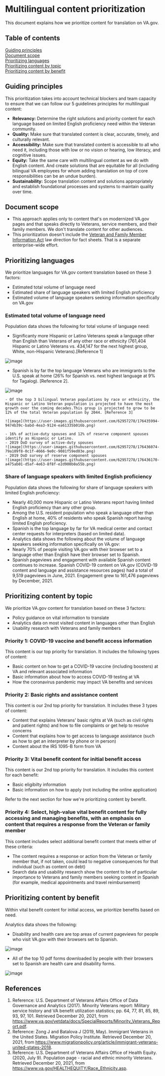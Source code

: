 # Multilingual content prioritization

This document explains how we prioritize content for translation on VA.gov. 

## Table of contents
[Guiding principles](#guiding-principles)<br>
[Document scope](#document-scope)<br>
[Prioritizing languages](#prioritizing-languages)<br>
[Prioritizing content by topic](#prioritizing-content-by-topic)<br>
[Prioritizing content by benefit](#prioritizing-content-by-benefit)<br>

## Guiding principles
This prioritization takes into account technical blockers and team capacity to ensure that we can follow our 5 guidelines principles for multilingual content:
  - **Relevancy:** Determine the right solutions and priority content for each language based on limited English proficiency need within the Veteran community.
  - **Quality:** Make sure that translated content is clear, accurate, timely, and culturally relevant.
  - **Accessibility:** Make sure that translated content is accessible to all who need it, including those with low or no vision or hearing, low literacy, and cognitive issues.
  - **Equity:** Take the same care with multilingual content as we do with English content. And create solutions that are equitable for all (including bilingual VA employees for whom adding translation on top of core responsibilities can be an undue burden).
  - **Sustainability:** Scope translation content and solutions appropriately and establish foundational processes and systems to maintain quality over time. 

## Document scope
- This approach applies only to content that's on modernized VA.gov pages and that speaks directly to Veterans, service members, and their family members. We don't translate content for other audiences.
- This prioritization doesn't include the [Veteran and Family Member Information Act](https://www.congress.gov/bill/117th-congress/house-bill/2093/text/pl?overview=closed) law direction for fact sheets. That is a separate enterprise-wide effort.

## Prioritizing languages

We prioritize languages for VA.gov content translation based on these 3 factors:
- Estimated total volume of language need
- Estimated share of language speakers with limited English proficiency
- Estimated volume of language speakers seeking information specifically on VA.gov

### Estimated total volume of language need

Population data shows the following for total volume of language need:

  - Significanty more Hispanic or Latino Veterans speak a language other than English than Veterans of any other race or ethnicity (761,404 Hispanic or Latino Veterans vs. 434,147 for the next highest group, White, non-Hispanic Veterans).[Reference 1]

  ![image](https://user-images.githubusercontent.com/62957278/176435302-d0f4f78d-c426-49cc-b23b-416b7a989f72.png)
  
  - Spanish is by far the top language Veterans who are immigrants to the U.S. speak at home (26% for Spanish vs. next highest language at 9% for Tagalog). [Reference 2].

  ![image](https://user-images.githubusercontent.com/62957278/176435491-863f1cd5-15c9-4f0d-a2e5-e15048a6aec3.png)

    - Of the top 3 bilingual Veteran populations by race or ethnicity, the Hispanic or Latino Veteran population is projected to have the most growth over the coming decades.This group is projected to grow to be 12% of the total Veteran population by 2044. [Reference 3]
    
    ![image](https://user-images.githubusercontent.com/62957278/176435994-9474b39c-babd-4ea3-9124-ea61335b016b.png)

    - 16% of active-duty spouses and 12% of reserve component spouses identify as Hispanic or Latino.
    - 2019 DoD survey of active-duty spouses
    ![image](https://user-images.githubusercontent.com/62957278/176436074-79a109f8-0c1f-4666-9e0c-9081f59ed03e.png)
    - 2019 DoD survey of reserve component spouses
    ![image](https://user-images.githubusercontent.com/62957278/176436170-a475ab01-d5af-4e63-8f8f-e2d900b0a55b.png)

### Share of language speakers with limited English proficiency

Population data shows the following for share of language speakers with limited English proficiency:
  - Nearly 40,000 more Hispanic or Latino Veterans report having limited English proficiency than any other group.
  - Among the U.S. resident population who speak a language other than English at home, 40% of residents who speak Spanish report having limited English proficiency.
  - Spanish is the top language by far for VA medical center and contact center requests for interpreters (based on limited data).
  - Analytics data shows the following about the volume of language speakers seeking information specifically on VA.gov:
  - Nearly 70% of people visiting VA.gov with their browser set to a language other than English have their browser set to Spanish.
  - Spanish pageviews and engagement with available Spanish content continues to increase. Spanish COVID-19 content on VA.gov (COVID-19 content and language and assistance resources pages) had a total of 9,519 pageviews in June, 2021. Engagement grew to 161,476 pageviews by December, 2021.

## Prioritizing content by topic

We prioritize VA.gov content for translation based on these 3 factors:
- Policy guidance on vital information to translate
- Analytics data on most visited content in languages other than English
- Usability research with Veterans and family members

### Priority 1: COVID-19 vaccine and benefit access information

This content is our top priority for translation. It includes the following types of content:

- Basic content on how to get a COVID-19 vaccine (including boosters) at VA and relevant associated information
- Basic information about how to access COVID-19 testing at VA
- How the coronavirus pandemic may impact VA benefits and services

### Priority 2: Basic rights and assistance content

This content is our 2nd top priority for translation. It includes these 3 types of content:

- Content that explains Veterans' basic rights at VA (such as civil rights and patient rights) and how to file complaints or get help to resolve concerns
- Content that explains how to get access to language assistance (such as how to get an interpreter by phone or in person)
- Content about the IRS 1095-B form from VA

### Priority 3: Vital benefit content for initial benefit access

This content is our 2nd top priority for translation. It includes this content for each benefit:

- Basic eligibilty information
- Basic information on how to apply (not including the online application)

Refer to the next section for how we're prioritizing content by benefit.

### Priority 4: Select, high-value vital benefit content for fully accessing and managing benefits, with an emphasis on content that requires a response from the Veteran or family member

This content includes select additional benefit content that meets either of these criteria:

- The content requires a response or action from the Veteran or family member that, if not taken, could lead to negative consequences for that individual (such as content on debt)
- Search data and usability research show the content to be of particular importance to Veterans and family members seeking content in Spanish (for example, medical appointments and travel reimbursement)

## Prioritizing content by benefit

Within vital benefit content for initial access, we prioritize benefits based on need.

Analytics data shows the following:

- Disability and health care are top areas of current pageviews for people who visit VA.gov with their browsers set to Spanish.

![image](https://user-images.githubusercontent.com/62957278/175776081-9dc06dcb-cd95-41f9-ae5b-d158c79ba9cc.png)

- All of the top 10 pdf forms downloaded by people with their browsers set to Spanish are health care and disability forms.

![image](https://user-images.githubusercontent.com/62957278/175784779-f3cfe057-a4a7-48aa-a4c6-5e2df86c0d4c.png)

## References

1. Reference: U.S. Department of Veterans Affairs Office of Data Governance and Analytics (2017). Minority Veterans report: Military service history and VA benefit utilization statistics; pp. 64, 77, 81, 85, 89, 93, 97, 101. Retrieved December 20, 2021, from https://www.va.gov/vetdata/docs/SpecialReports/Minority_Veterans_Report.pdf. 
2. Reference: Zong J and Batalova J (2019, May). Immigrant Veterans in the United States. Migration Policy Institute. Retrieved December 20, 2021, from https://www.migrationpolicy.org/article/immigrant-veterans-united-states-2018. 
3. Reference: U.S. Department of Veterans Affairs Office of Health Equity. (2020, July 9). Population page - racial and ethnic minority Veterans. Retrieved December 20, 2021, from https://www.va.gov/HEALTHEQUITY/Race_Ethnicity.asp.



